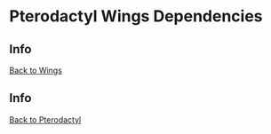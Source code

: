 # Pterodactyl Wings Dependencies

## Info

[Back to Wings](Pterodactyl/2%20-%20Wings)

###














## Info

[Back to Pterodactyl](/Petrodactyl)